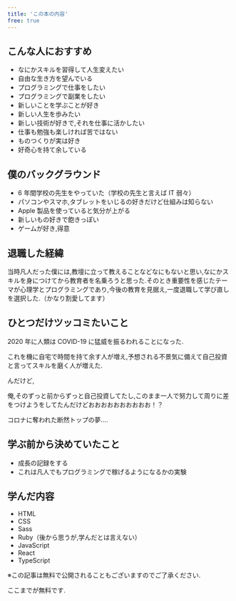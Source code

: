 ```yaml
---
title: 'この本の内容'
free: true
---
```


## こんな人におすすめ

- なにかスキルを習得して人生変えたい
- 自由な生き方を望んでいる
- プログラミングで仕事をしたい
- プログラミングで副業をしたい
- 新しいことを学ぶことが好き
- 新しい人生を歩みたい
- 新しい技術が好きで,それを仕事に活かしたい
- 仕事も勉強も楽しければ苦ではない
- ものつくりが実は好き
- 好奇心を持て余している

## 僕のバックグラウンド

- 6 年間学校の先生をやっていた（学校の先生と言えば IT 弱々）
- パソコンやスマホ,タブレットをいじるの好きだけど仕組みは知らない
- Apple 製品を使っていると気分が上がる
- 新しいもの好きで飽きっぽい
- ゲームが好き,得意

## 退職した経緯

当時凡人だった僕には,教壇に立って教えることなどなにもないと思い,なにかスキルを身につけてから教育者を名乗ろうと思った.そのとき重要性を感じたテーマが心理学とプログラミングであり,今後の教育を見据え,一度退職して学び直しを選択した.（かなり割愛してます）

## ひとつだけツッコミたいこと

2020 年に人類は COVID-19 に猛威を振るわれることになった.

これを機に自宅で時間を持て余す人が増え,予想される不景気に備えて自己投資と言ってスキルを磨く人が増えた.

んだけど,

俺,そのずっと前からずっと自己投資してたし,このまま一人で努力して周りに差をつけようをしてたんだけどおおおおおおおおおお！？

コロナに奪われた断然トップの夢....

## 学ぶ前から決めていたこと

- 成長の記録をする
- これは凡人でもプログラミングで稼げるようになるかの実験

## 学んだ内容

- HTML
- CSS
- Sass
- Ruby（後から思うが,学んだとは言えない）
- JavaScript
- React
- TypeScript

※この記事は無料で公開されることもございますのでご了承ください.

ここまでが無料です.
